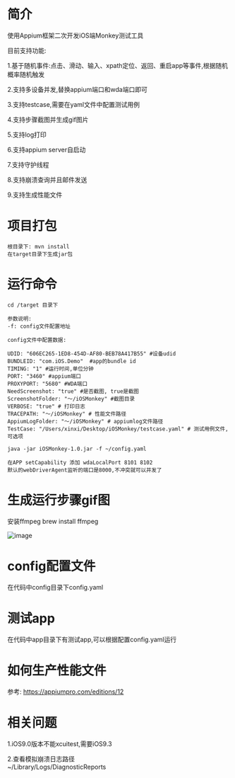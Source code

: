 # 简介
使用Appium框架二次开发iOS端Monkey测试工具

目前支持功能:

1.基于随机事件:点击、滑动、输入、xpath定位、返回、重启app等事件,根据随机概率随机触发

2.支持多设备并发,替换appium端口和wda端口即可

3.支持testcase,需要在yaml文件中配置测试用例

4.支持步骤截图并生成gif图片

5.支持log打印

6.支持appium server自启动

7.支持守护线程

8.支持崩溃查询并且邮件发送

9.支持生成性能文件

# 项目打包
```aidl
根目录下: mvn install
在target目录下生成jar包
```

# 运行命令
```shell
cd /target 目录下 

参数说明:
-f: config文件配置地址

config文件中配置数据:

UDID: "606EC265-1ED8-454D-AF80-BEB78A417B55" #设备udid
BUNDLEID: "com.iOS.Demo"  #app的bundle id
TIMING: "1" #运行时间,单位分钟
PORT: "3460" #appium端口
PROXYPORT: "5680" #WDA端口
NeedScreenshot: "true" #是否截图, true是截图
ScreenshotFolder: "～/iOSMonkey" #截图目录
VERBOSE: "true" # 打印日志
TRACEPATH: "～/iOSMonkey" # 性能文件路径
AppiumLogFolder: "～/iOSMonkey" # appiumlog文件路径
TestCase: "/Users/xinxi/Desktop/iOSMonkey/testcase.yaml" # 测试用例文件,可选项

java -jar iOSMonkey-1.0.jar -f ~/config.yaml

在APP setCapability 添加 wdaLocalPort 8101 8102 
默认的webDriverAgent监听的端口是8000,不冲突就可以并发了
```

# 生成运行步骤gif图
 
安装ffmpeg brew install ffmpeg
 
![image](https://note.youdao.com/yws/public/resource/4fb1771c92bd4c6fc3d11c145ce90c67/xmlnote/WEBRESOURCE7d4053341f063c70b4ad078e79440159/15988)

# config配置文件
在代码中config目录下config.yaml
     
# 测试app
在代码中app目录下有测试app,可以根据配置config.yaml运行     
           
# 如何生产性能文件
参考: https://appiumpro.com/editions/12           
           
                                            
# 相关问题

1.iOS9.0版本不能xcuitest,需要iOS9.3

2.查看模拟崩溃日志路径<br>
~/Library/Logs/DiagnosticReports


